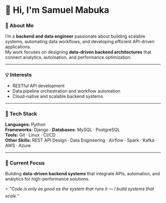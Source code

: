 # 👋 Hi, I'm Samuel Mabuka  

### 🚀 About Me  
I’m a **backend and data engineer** passionate about building scalable systems, automating data workflows, and developing efficient API-driven applications.  
My work focuses on designing **data-driven backend architectures** that connect analytics, automation, and performance optimization.

---

### 💡 Interests  
- RESTful API development  
- Data pipeline orchestration and workflow automation  
- Cloud-native and scalable backend systems  

---

### 🧰 Tech Stack  
**Languages:** Python  
**Frameworks:** Django ·
**Databases:** MySQL · PostgreSQL  
**Tools:** Git · Linux · CI/CD  
**Other Skills:** REST API Design · Data Engineering · Airflow · Spark · Kafka · AWS · Azure  

---

### 🎯 Current Focus  
Building **data-driven backend systems** that integrate APIs, automation, and analytics for high-performance solutions.  

⭐️ *"Code is only as good as the system that runs it — I build systems that scale."*
